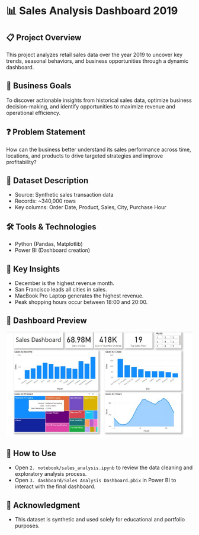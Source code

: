 # 📊 Sales Analysis Dashboard 2019

## 📋 Project Overview
This project analyzes retail sales data over the year 2019 to uncover key trends, seasonal behaviors, and business opportunities through a dynamic dashboard.

## 🎯 Business Goals
To discover actionable insights from historical sales data, optimize business decision-making, and identify opportunities to maximize revenue and operational efficiency.

## ❓ Problem Statement
How can the business better understand its sales performance across time, locations, and products to drive targeted strategies and improve profitability?

## 📂 Dataset Description
- Source: Synthetic sales transaction data
- Records: ~340,000 rows
- Key columns: Order Date, Product, Sales, City, Purchase Hour

## 🛠️ Tools & Technologies
- Python (Pandas, Matplotlib)
- Power BI (Dashboard creation)

## 🧠 Key Insights
- December is the highest revenue month.
- San Francisco leads all cities in sales.
- MacBook Pro Laptop generates the highest revenue.
- Peak shopping hours occur between 18:00 and 20:00.

## 📸 Dashboard Preview
![Dashboard](4.%20images/dashboard.jpg)


## 🚀 How to Use
- Open `2. notebook/sales_analysis.ipynb` to review the data cleaning and exploratory analysis process.
- Open `3. dashboard/Sales Analysis Dashboard.pbix` in Power BI to interact with the final dashboard.

## 🙏 Acknowledgment
- This dataset is synthetic and used solely for educational and portfolio purposes.
